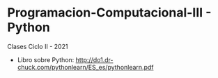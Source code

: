 # Programacion-Computacional-III - Python
Clases Ciclo II - 2021

- Libro sobre Python: http://do1.dr-chuck.com/pythonlearn/ES_es/pythonlearn.pdf 
